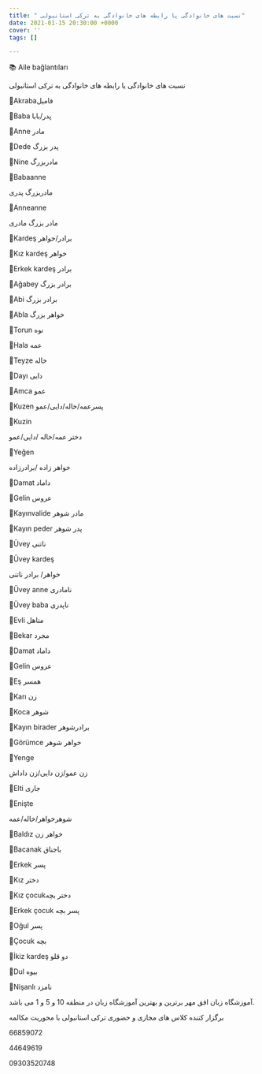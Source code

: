 ```yaml
---
title: " نسبت های خانوادگی یا رابطه های خانوادگی به ترکی استانبولی"
date: 2021-01-15 20:30:00 +0000
cover: ''
tags: []

---
```

📚 Aile bağlantıları

 نسبت های خانوادگی یا رابطه های خانوادگی به ترکی استانبولی

🔷Akrabaفامیل

🔷Baba پدر/بابا

🔷Anne مادر

🔷Dede پدر بزرگ

🔷Nine مادربزرگ

🔷Babaanne 

مادربزرگ پدری

🔷Anneanne

مادر بزرگ مادری

🔷Kardeş برادر/خواهر

🔷Kız kardeş خواهر

🔷Erkek kardeş برادر

🔷Ağabey  برادر بزرگ

🔷Abi برادر بزرگ 

🔷Abla خواهر بزرگ

🔷Torun  نوه

🔷Hala  عمه

🔷Teyze خاله

🔷Dayı دایی

🔷Amca عمو

🔷Kuzen  پسرعمه/خاله/دایی/عمو

🔷Kuzin

 دختر عمه/خاله /دایی/عمو

🔷Yeğen

 خواهر زاده /برادرزاده 

🔶Damat داماد

🔶Gelin عروس

🔶Kayınvalide مادر شوهر 

🔶Kayın peder پدر شوهر

🔶Üvey ناتنی

🔶Üvey kardeş  

خواهر/ برادر ناتنی

🔶Üvey anne نامادری

🔶Üvey baba ناپدری

🔷Evli متاهل

🔷Bekar مجرد

🔷Damat  داماد

🔷Gelin عروس

🔷Eş همسر

🔷Karı زن 

🔷Koca شوهر

🔷Kayın birader برادرشوهر 

🔷Görümce خواهر شوهر

🔷Yenge 

زن عمو/زن دایی/زن داداش 

🔷Elti جاری

🔷Enişte  

شوهرخواهر/خاله/عمه

🔷Baldız خواهر زن

🔷Bacanak باجناق

🔶Erkek پسر

🔶Kız دختر 

🔶Kız çocukدختر بچه 

🔶Erkek çocuk پسر بچه

🔶Oğul پسر 

🔶Çocuk بچه

🔶İkiz kardeş دو قلو

🔶Dul بیوه

🔶Nişanlı نامزد

آموزشگاه زبان افق مهر برترین و بهترین آموزشگاه زبان در منطقه 10 و 5 و 1 می باشد. 

 برگزار کننده کلاس های مجازی و حضوری ترکی استانبولی با محوریت مکالمه 

66859072

44649619

09303520748
